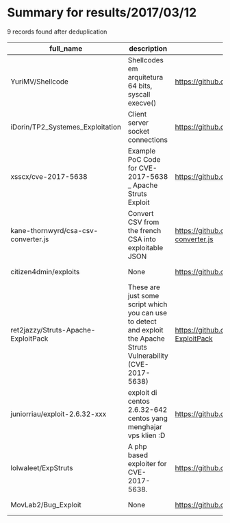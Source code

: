 
# Summary for results/2017/03/12
    
9 records found after deduplication

| full_name | description | html_url | matched_list | matched_count | pushed_at | size | stargazers_count | language | forks_count | vul_ids |
|-------------------------------------|--------------------------------------------------------------------------------------------------------------------|--------------------------------------------------------|---------------------------------|-----------------|---------------------------|--------|--------------------|------------|---------------|-------------------|
| YuriMV/Shellcode | Shellcodes em arquitetura 64 bits, syscall execve() | https://github.com/YuriMV/Shellcode | ['shellcode'] | 1 | 2017-03-12 08:44:05+00:00 | 5 | 1 | C | 0 | [] |
| iDorin/TP2_Systemes_Exploitation | Client server socket connections | https://github.com/iDorin/TP2_Systemes_Exploitation | ['exploit'] | 1 | 2017-03-12 14:07:20+00:00 | 24 | 0 | C | 0 | [] |
| xsscx/cve-2017-5638 | Example PoC Code for CVE-2017-5638 _ Apache Struts Exploit | https://github.com/xsscx/cve-2017-5638 | ['cve poc', 'cve-2', 'exploit'] | 3 | 2017-03-12 15:43:27+00:00 | 21 | 14 | Python | 22 | ['CVE-2017-5638'] |
| kane-thornwyrd/csa-csv-converter.js | Convert CSV from the french CSA into exploitable JSON | https://github.com/kane-thornwyrd/csa-csv-converter.js | ['exploit'] | 1 | 2017-03-12 08:23:07+00:00 | 39 | 0 | | 0 | [] |
| citizen4dmin/exploits | None | https://github.com/citizen4dmin/exploits | ['exploit'] | 1 | 2017-03-12 04:54:22+00:00 | 0 | 0 | | 0 | [] |
| ret2jazzy/Struts-Apache-ExploitPack | These are just some script which you can use to detect and exploit the Apache Struts Vulnerability (CVE-2017-5638) | https://github.com/ret2jazzy/Struts-Apache-ExploitPack | ['exploit'] | 1 | 2017-03-12 07:26:03+00:00 | 7 | 16 | Shell | 14 | ['CVE-2017-5638'] |
| juniorriau/exploit-2.6.32-xxx | exploit di centos 2.6.32-642 centos yang menghajar vps klien :D | https://github.com/juniorriau/exploit-2.6.32-xxx | ['exploit'] | 1 | 2017-03-12 11:03:48+00:00 | 1 | 2 | C | 0 | [] |
| lolwaleet/ExpStruts | A php based exploiter for CVE-2017-5638. | https://github.com/lolwaleet/ExpStruts | ['exploit'] | 1 | 2017-03-12 13:04:33+00:00 | 3 | 2 | PHP | 2 | ['CVE-2017-5638'] |
| MovLab2/Bug_Exploit | None | https://github.com/MovLab2/Bug_Exploit | ['exploit'] | 1 | 2017-03-12 18:28:53+00:00 | 5 | 0 | Shell | 1 | [] |
